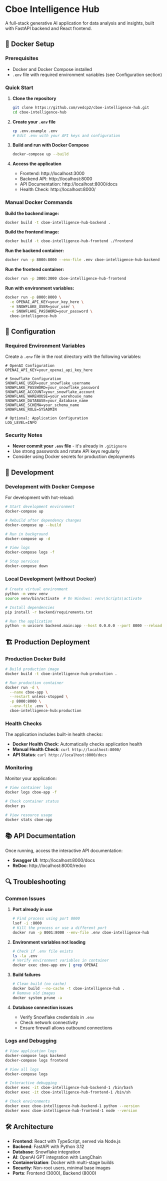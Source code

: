 # Cboe Intelligence Hub

A full-stack generative AI application for data analysis and insights, built with FastAPI backend and React frontend.

## 🐳 Docker Setup

### Prerequisites

- Docker and Docker Compose installed
- `.env` file with required environment variables (see Configuration section)

### Quick Start

1. **Clone the repository**
   ```bash
   git clone https://github.com/vedcp2/cboe-intelligence-hub.git               
   cd cboe-intelligence-hub
   ```

2. **Create your `.env` file**
   ```bash
   cp .env.example .env
   # Edit .env with your API keys and configuration
   ```

3. **Build and run with Docker Compose**
   ```bash
   docker-compose up --build
   ```

4. **Access the application**
   - Frontend: http://localhost:3000
   - Backend API: http://localhost:8000
   - API Documentation: http://localhost:8000/docs
   - Health Check: http://localhost:8000/

### Manual Docker Commands

**Build the backend image:**
```bash
docker build -t cboe-intelligence-hub-backend .
```

**Build the frontend image:**
```bash
docker build -t cboe-intelligence-hub-frontend ./frontend
```

**Run the backend container:**
```bash
docker run -p 8000:8000 --env-file .env cboe-intelligence-hub-backend
```

**Run the frontend container:**
```bash
docker run -p 3000:3000 cboe-intelligence-hub-frontend
```

**Run with environment variables:**
```bash
docker run -p 8000:8000 \
  -e OPENAI_API_KEY=your_key_here \
  -e SNOWFLAKE_USER=your_user \
  -e SNOWFLAKE_PASSWORD=your_password \
  cboe-intelligence-hub
```

## 🔧 Configuration

### Required Environment Variables

Create a `.env` file in the root directory with the following variables:

```env
# OpenAI Configuration
OPENAI_API_KEY=your_openai_api_key_here

# Snowflake Configuration
SNOWFLAKE_USER=your_snowflake_username
SNOWFLAKE_PASSWORD=your_snowflake_password
SNOWFLAKE_ACCOUNT=your_snowflake_account
SNOWFLAKE_WAREHOUSE=your_warehouse_name
SNOWFLAKE_DATABASE=your_database_name
SNOWFLAKE_SCHEMA=your_schema_name
SNOWFLAKE_ROLE=SYSADMIN

# Optional: Application Configuration
LOG_LEVEL=INFO
```

### Security Notes

- **Never commit your `.env` file** - it's already in `.gitignore`
- Use strong passwords and rotate API keys regularly
- Consider using Docker secrets for production deployments

## 🚀 Development

### Development with Docker Compose

For development with hot-reload:

```bash
# Start development environment
docker-compose up

# Rebuild after dependency changes
docker-compose up --build

# Run in background
docker-compose up -d

# View logs
docker-compose logs -f

# Stop services
docker-compose down
```

### Local Development (without Docker)

```bash
# Create virtual environment
python -m venv venv
source venv/bin/activate  # On Windows: venv\Scripts\activate

# Install dependencies
pip install -r backend/requirements.txt

# Run the application
python -m uvicorn backend.main:app --host 0.0.0.0 --port 8000 --reload
```

## 🏗️ Production Deployment

### Production Docker Build

```bash
# Build production image
docker build -t cboe-intelligence-hub:production .

# Run production container
docker run -d \
  --name cboe-app \
  --restart unless-stopped \
  -p 8000:8000 \
  --env-file .env \
  cboe-intelligence-hub:production
```

### Health Checks

The application includes built-in health checks:

- **Docker Health Check**: Automatically checks application health
- **Manual Health Check**: `curl http://localhost:8000/`
- **API Status**: `curl http://localhost:8000/docs`

### Monitoring

Monitor your application:

```bash
# View container logs
docker logs cboe-app -f

# Check container status
docker ps

# View resource usage
docker stats cboe-app
```

## 📚 API Documentation

Once running, access the interactive API documentation:

- **Swagger UI**: http://localhost:8000/docs
- **ReDoc**: http://localhost:8000/redoc

## 🔍 Troubleshooting

### Common Issues

1. **Port already in use**
   ```bash
   # Find process using port 8000
   lsof -i :8000
   # Kill the process or use a different port
   docker run -p 8001:8000 --env-file .env cboe-intelligence-hub
   ```

2. **Environment variables not loading**
   ```bash
   # Check if .env file exists
   ls -la .env
   # Verify environment variables in container
   docker exec cboe-app env | grep OPENAI
   ```

3. **Build failures**
   ```bash
   # Clean build (no cache)
   docker build --no-cache -t cboe-intelligence-hub .
   # Remove old images
   docker system prune -a
   ```

4. **Database connection issues**
   - Verify Snowflake credentials in `.env`
   - Check network connectivity
   - Ensure firewall allows outbound connections

### Logs and Debugging

```bash
# View application logs
docker-compose logs backend
docker-compose logs frontend

# View all logs
docker-compose logs

# Interactive debugging
docker exec -it cboe-intelligence-hub-backend-1 /bin/bash
docker exec -it cboe-intelligence-hub-frontend-1 /bin/sh

# Check environments
docker exec cboe-intelligence-hub-backend-1 python --version
docker exec cboe-intelligence-hub-frontend-1 node --version
```

## 🛠️ Architecture

- **Frontend**: React with TypeScript, served via Node.js
- **Backend**: FastAPI with Python 3.12
- **Database**: Snowflake integration
- **AI**: OpenAI GPT integration with LangChain
- **Containerization**: Docker with multi-stage builds
- **Security**: Non-root users, minimal base images
- **Ports**: Frontend (3000), Backend (8000)

